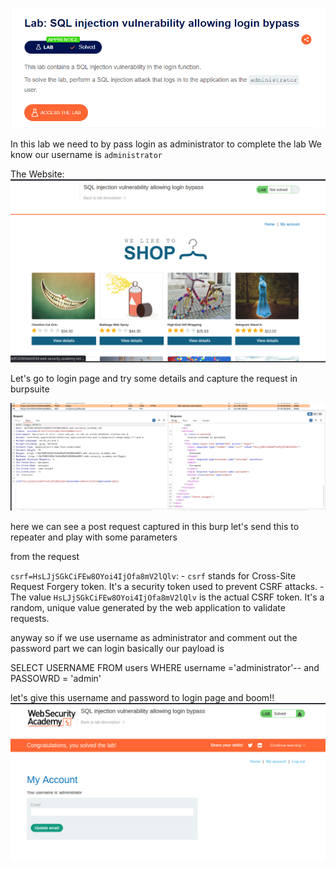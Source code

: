 
![](../../attachments/Pasted%20image%2020240528104213.png)

In this lab we need to by pass login as administrator to complete the lab 
We know our username is `administrator`

The Website:
![](../../attachments/Pasted%20image%2020240528104517.png)

Let's go to login page and try some details and capture the request in burpsuite

![](../../attachments/Pasted%20image%2020240528104736.png)

here we can see a post request captured in this burp let's send this to repeater and play with some parameters

from the request 

`csrf=HsLJjSGkCiFEw8OYoi4IjOfa8mV2lQlv`:
    - `csrf` stands for Cross-Site Request Forgery token. It's a security token used to prevent CSRF attacks.
    - The value `HsLJjSGkCiFEw8OYoi4IjOfa8mV2lQlv` is the actual CSRF token. It's a random, unique value generated by the web application to validate requests.

anyway so if we use username as administrator and comment out the password part we can login basically our payload is

SELECT USERNAME FROM users WHERE username ='administrator'-- and PASSOWRD = 'admin'

let's give this username and password to login page and boom!!
![](../../attachments/Pasted%20image%2020240528110813.png)
